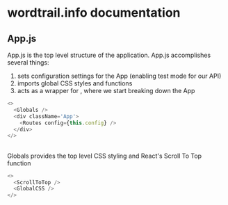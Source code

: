 # wordtrail.info documentation

## App.js

App.js is the top level structure of the application. App.js accomplishes several things:

1. sets configuration settings for the App (enabling test mode for our API)
2. imports global CSS styles and functions
3. acts as a wrapper for <Routes>, where we start breaking down the App

```javascript
<>
  <Globals />
  <div className='App'>
    <Routes config={this.config} />
  </div>
</>
```

## <Globals />

Globals provides the top level CSS styling and React's Scroll To Top function

```javascript
<>
  <ScrollToTop />
  <GlobalCSS />
</>
```

## <Routes />
